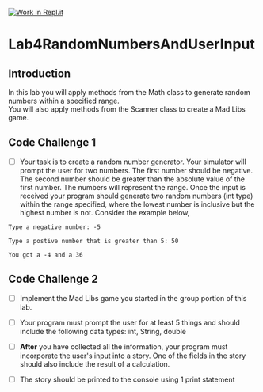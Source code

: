 [![Work in Repl.it](https://classroom.github.com/assets/work-in-replit-14baed9a392b3a25080506f3b7b6d57f295ec2978f6f33ec97e36a161684cbe9.svg)](https://classroom.github.com/online_ide?assignment_repo_id=3153285&assignment_repo_type=AssignmentRepo)
# Lab4RandomNumbersAndUserInput

## Introduction
In this lab you will apply methods from the Math class to generate random numbers within a specified range.  
You will also apply methods from the Scanner class to create a Mad Libs game. 

## Code Challenge 1

- [ ] Your task is to create a random number generator.  Your simulator will prompt the user for two numbers.  The first number should be negative.  The second number should be greater than the absolute value of the first number.  The numbers will represent the range.  Once the input is received your program should generate two random numbers (int type) within the range specified, where the lowest number is inclusive but the highest number is not.  Consider the example below, 

```
Type a negative number: -5

Type a postive number that is greater than 5: 50

You got a -4 and a 36

```

## Code Challenge 2

- [ ] Implement the Mad Libs game you started in the group portion of this lab.  

- [ ] Your program must prompt the user for at least 5 things and should include the following data types: int, String, double

- [ ] **After** you have collected all the information, your program must incorporate the user's input into a story.  One of the fields in the story should also include the result of a calculation.  

- [ ] The story should be printed to the console using 1 print statement


